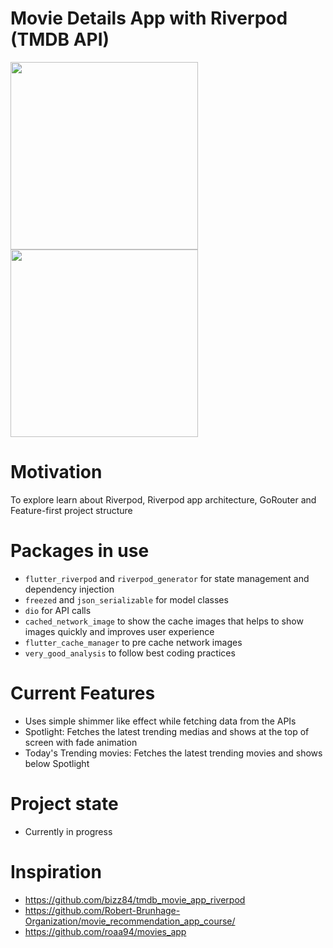 # Movie Details App with Riverpod (TMDB API)

<div>
<img src=https://user-images.githubusercontent.com/42869168/225622146-ca766e7a-c1ec-4786-8aaf-491eda6b8dbf.png width=300>
<img src=https://user-images.githubusercontent.com/42869168/225622310-c6514a89-9de4-4b9d-b11b-84454baec3f0.png width=300>
</div>

# Motivation 
 To explore learn about Riverpod, Riverpod app architecture, GoRouter and Feature-first project structure

# Packages in use
- ```flutter_riverpod``` and ```riverpod_generator``` for state management and dependency injection
- ```freezed``` and ```json_serializable``` for model classes
- ```dio``` for API calls
- ```cached_network_image``` to show the cache images that helps to show images quickly and improves user experience
- ```flutter_cache_manager``` to pre cache network images
- ```very_good_analysis``` to follow best coding practices 

# Current Features
- Uses simple shimmer like effect while fetching data from the APIs
- Spotlight: Fetches the latest trending medias and shows at the top of screen with fade animation
- Today's Trending movies: Fetches the latest trending movies and shows below Spotlight

# Project state
- Currently in progress

# Inspiration
- https://github.com/bizz84/tmdb_movie_app_riverpod
- https://github.com/Robert-Brunhage-Organization/movie_recommendation_app_course/
- https://github.com/roaa94/movies_app
